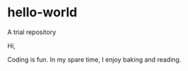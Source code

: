 # hello-world
A trial repository

Hi,

Coding is fun.
In my spare time, I enjoy baking and reading.
